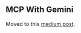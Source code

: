 ## MCP With Gemini

Moved to this [medium post](https://jrmlhermitte.medium.com/mcp-with-gemini-d5803bf9f597).

